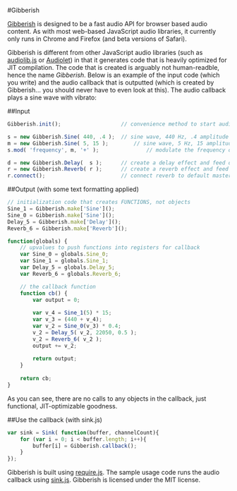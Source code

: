 #Gibberish

[Gibberish][gibberish] is designed to be a fast audio API for browser based audio content. As with most web-based JavaScript audio libraries, it currently only runs in Chrome and Firefox (and beta versions of Safari).

Gibberish is different from other JavaScript audio libraries (such as [audiolib.js][audiolib] or [Audiolet][audiolet]) in that it generates code that is heavily optimized for JIT compilation. The code that is created is arguably not human-readble, hence the name _Gibberish_. Below is an example of the input code (which you write) and the audio callback that is outputted (which is created by Gibberish... you should never have to even look at this). The audio callback plays a sine wave with vibrato:

##Input
```javascript
Gibberish.init();                   // convenience method to start audio callback

s = new Gibberish.Sine( 440, .4 ); 	// sine wave, 440 Hz, .4 amplitude
m = new Gibberish.Sine( 5, 15 );		// sine wave, 5 Hz, 15 amplitude
s.mod( 'frequency', m, '+' );				// modulate the frequency of sine s with the output of m

d = new Gibberish.Delay(  s );      // create a delay effect and feed our sine wave into it
r = new Gibberish.Reverb( r );      // create a reverb effect and feed our delay into it
r.connect();                        // connect reverb to default master output
```

##Output (with some text formatting applied)
```javascript
// initialization code that creates FUNCTIONS, not objects
Sine_1 = Gibberish.make['Sine']();
Sine_0 = Gibberish.make['Sine']();
Delay_5 = Gibberish.make['Delay']();
Reverb_6 = Gibberish.make['Reverb']();

function(globals) {
	// upvalues to push functions into registers for callback
    var Sine_0 = globals.Sine_0;	
    var Sine_1 = globals.Sine_1;
    var Delay_5 = globals.Delay_5;
    var Reverb_6 = globals.Reverb_6;

	// the callback function
    function cb() {
        var output = 0;
        
        var v_4 = Sine_1(5) * 15;
        var v_3 = (440 + v_4);
        var v_2 = Sine_0(v_3) * 0.4;
        v_2 = Delay_5( v_2, 22050, 0.5 );
        v_2 = Reverb_6( v_2 );
        output += v_2;
        
        return output;
    }
    
    return cb;
}
```

As you can see, there are no calls to any objects in the callback, just functional, JIT-optimizable goodness.

##Use the callback (with sink.js)
```javascript
var sink = Sink( function(buffer, channelCount){
    for (var i = 0; i < buffer.length; i++){
		buffer[i] = Gibberish.callback();
    }
});
```

Gibberish is built using [require.js][require]. The sample usage code runs the audio callback using [sink.js][sink]. Gibberish is licensed under the MIT license.

[gibberish]:http://www.charlie-roberts.com/gibberish
[audiolib]:https://github.com/jussi-kalliokoski/audiolib.js/
[audiolet]:https://github.com/oampo/Audiolet
[require]:http://requirejs.org/
[sink]:https://github.com/jussi-kalliokoski/sink.js/